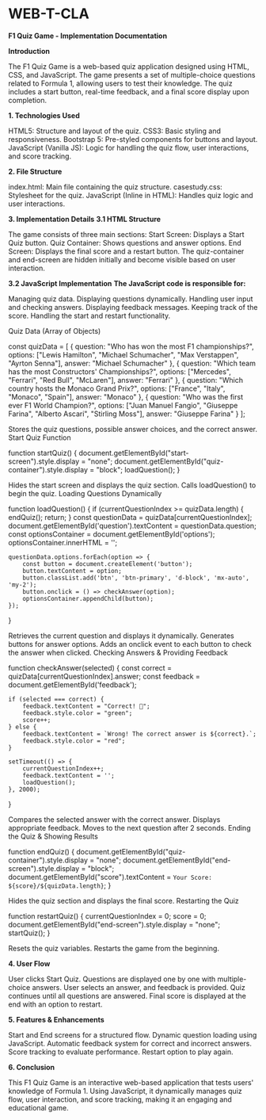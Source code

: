 # WEB-T-CLA
**F1 Quiz Game - Implementation Documentation**

**Introduction**

The F1 Quiz Game is a web-based quiz application designed using HTML, CSS, and JavaScript. The game presents a set of multiple-choice questions related to Formula 1, allowing users to test their knowledge. The quiz includes a start button, real-time feedback, and a final score display upon completion.

**1. Technologies Used**

HTML5: Structure and layout of the quiz.
CSS3: Basic styling and responsiveness.
Bootstrap 5: Pre-styled components for buttons and layout.
JavaScript (Vanilla JS): Logic for handling the quiz flow, user interactions, and score tracking.

**2. File Structure**

index.html: Main file containing the quiz structure.
casestudy.css: Stylesheet for the quiz.
JavaScript (Inline in HTML): Handles quiz logic and user interactions.

**3. Implementation Details**
**3.1 HTML Structure**

The game consists of three main sections:
Start Screen: Displays a Start Quiz button.
Quiz Container: Shows questions and answer options.
End Screen: Displays the final score and a restart button.
The quiz-container and end-screen are hidden initially and become visible based on user interaction.

**3.2 JavaScript Implementation**
**The JavaScript code is responsible for:**

Managing quiz data.
Displaying questions dynamically.
Handling user input and checking answers.
Displaying feedback messages.
Keeping track of the score.
Handling the start and restart functionality.

Quiz Data (Array of Objects)

const quizData = [
    { question: "Who has won the most F1 championships?", options: ["Lewis Hamilton", "Michael Schumacher", "Max Verstappen", "Ayrton Senna"], answer: "Michael Schumacher" },
    { question: "Which team has the most Constructors' Championships?", options: ["Mercedes", "Ferrari", "Red Bull", "McLaren"], answer: "Ferrari" },
    { question: "Which country hosts the Monaco Grand Prix?", options: ["France", "Italy", "Monaco", "Spain"], answer: "Monaco" },
    { question: "Who was the first ever F1 World Champion?", options: ["Juan Manuel Fangio", "Giuseppe Farina", "Alberto Ascari", "Stirling Moss"], answer: "Giuseppe Farina" }
];

Stores the quiz questions, possible answer choices, and the correct answer.
Start Quiz Function

function startQuiz() {
    document.getElementById("start-screen").style.display = "none";
    document.getElementById("quiz-container").style.display = "block";
    loadQuestion();
}

Hides the start screen and displays the quiz section.
Calls loadQuestion() to begin the quiz.
Loading Questions Dynamically

function loadQuestion() {
    if (currentQuestionIndex >= quizData.length) {
        endQuiz();
        return;
    }
    const questionData = quizData[currentQuestionIndex];
    document.getElementById('question').textContent = questionData.question;
    const optionsContainer = document.getElementById('options');
    optionsContainer.innerHTML = '';
    
    questionData.options.forEach(option => {
        const button = document.createElement('button');
        button.textContent = option;
        button.classList.add('btn', 'btn-primary', 'd-block', 'mx-auto', 'my-2');
        button.onclick = () => checkAnswer(option);
        optionsContainer.appendChild(button);
    });
}

Retrieves the current question and displays it dynamically.
Generates buttons for answer options.
Adds an onclick event to each button to check the answer when clicked.
Checking Answers & Providing Feedback

function checkAnswer(selected) {
    const correct = quizData[currentQuestionIndex].answer;
    const feedback = document.getElementById('feedback');

    if (selected === correct) {
        feedback.textContent = "Correct! 🎉";
        feedback.style.color = "green";
        score++;
    } else {
        feedback.textContent = `Wrong! The correct answer is ${correct}.`;
        feedback.style.color = "red";
    }

    setTimeout(() => {
        currentQuestionIndex++;
        feedback.textContent = '';
        loadQuestion();
    }, 2000);
}

Compares the selected answer with the correct answer.
Displays appropriate feedback.
Moves to the next question after 2 seconds.
Ending the Quiz & Showing Results

function endQuiz() {
    document.getElementById("quiz-container").style.display = "none";
    document.getElementById("end-screen").style.display = "block";
    document.getElementById("score").textContent = `Your Score: ${score}/${quizData.length}`;
}

Hides the quiz section and displays the final score.
Restarting the Quiz

function restartQuiz() {
    currentQuestionIndex = 0;
    score = 0;
    document.getElementById("end-screen").style.display = "none";
    startQuiz();
}

Resets the quiz variables.
Restarts the game from the beginning.

**4. User Flow**

User clicks Start Quiz.
Questions are displayed one by one with multiple-choice answers.
User selects an answer, and feedback is provided.
Quiz continues until all questions are answered.
Final score is displayed at the end with an option to restart.

**5. Features & Enhancements**

Start and End screens for a structured flow.
Dynamic question loading using JavaScript.
Automatic feedback system for correct and incorrect answers.
Score tracking to evaluate performance.
Restart option to play again.

**6. Conclusion**

This F1 Quiz Game is an interactive web-based application that tests users' knowledge of Formula 1. Using JavaScript, it dynamically manages quiz flow, user interaction, and score tracking, making it an engaging and educational game.
